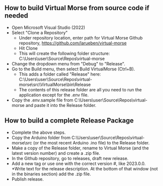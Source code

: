 ## How to build Virtual Morse from source code if needed
* Open Microsoft Visual Studio (2022)
* Select "Clone a Repository"
  * Under repository location, enter path for Virtual Morse Github repository, https://github.com/larueben/virtual-morse
  * Hit Clone
  * This will create the following folder structure: C:\Users\user\Source\Repos\virtual-morse
* Change the dropdown menu from "Debug" to "Release".
* Go to the Build menu, then select Build VirtualMorse (Ctrl+B).
  * This adds a folder called "Release" here: C:\Users\user\Source\Repos\virtual-morse\src\VirtualMorse\bin\Release
  * The contents of this release folder are all you need to run the application except for the .env file.
* Copy the .env.sample file from C:\Users\user\Source\Repos\virtual-morse and paste it into the Release folder.
## How to build a complete Release Package
* Complete the above steps.
* Copy the Arduino folder from C:\Users\user\Source\Repos\virtual-morse\src (or the most recent Arduino .ino file) to the Release folder.
* Make a copy of the Release folder, rename to Virtual Morse (and the latest version number) and create a .zip file.
* In the Github repository, go to releases, draft new release.
* Add a new tag or use one with the correct version #, like 2023.0.0.
*Write text for the release description.  At the bottom of that window (not in the binaries section) add the .zip file.
* Publish release.